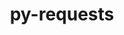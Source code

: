 ---
title: "py-requests"
layout: cache
categories: [package, v0.22.0]
meta: {"versions": ["2.31.0"], "compilers": ["apple-clang@=15.0.0", "cce@=15.0.1", "gcc@=11.1.0", "gcc@=11.4.0", "gcc@=7.3.1", "gcc@=9.4.0", "oneapi@=2024.0.0"], "oss": ["amzn2", "rhel8", "ubuntu20.04", "ubuntu22.04", "ventura"], "platforms": ["darwin", "linux"], "targets": ["aarch64", "neoverse_n1", "neoverse_v1", "neoverse_v2", "ppc64le", "x86_64_v3", "zen4"], "stacks": ["aws-isc", "aws-isc-aarch64", "data-vis-sdk", "e4s", "e4s-cray-rhel", "e4s-neoverse-v2", "e4s-neoverse_v1", "e4s-oneapi", "e4s-power", "ml-darwin-aarch64-mps", "ml-linux-x86_64-cpu", "ml-linux-x86_64-cuda", "root"], "num_specs": 25, "num_specs_by_stack": {"root": 25, "ml-darwin-aarch64-mps": 2, "aws-isc-aarch64": 2, "aws-isc": 1, "e4s-cray-rhel": 1, "e4s-power": 2, "data-vis-sdk": 2, "e4s-neoverse_v1": 3, "e4s-neoverse-v2": 3, "e4s": 4, "ml-linux-x86_64-cuda": 3, "ml-linux-x86_64-cpu": 3, "e4s-oneapi": 2}}
spec_details: [{"hash": "izrk45cmvb3fbfiamntxwrgkhoz2my5u", "compiler": "apple-clang@=15.0.0", "versions": ["2.31.0"], "os": "ventura", "platform": "darwin", "target": "aarch64", "variants": ["build_system=python_pip", "~socks"], "stacks": ["root", "ml-darwin-aarch64-mps"], "size": "-", "tarball": "https://binaries.spack.io/releases/v0.22.0/build_cache/darwin-ventura-aarch64/apple-clang-15.0.0/py-requests-2.31.0/darwin-ventura-aarch64-apple-clang-15.0.0-py-requests-2.31.0-izrk45cmvb3fbfiamntxwrgkhoz2my5u.spack"}, {"hash": "exq5syaa6sgabhiig2tmhmplojgmclel", "compiler": "apple-clang@=15.0.0", "versions": ["2.31.0"], "os": "ventura", "platform": "darwin", "target": "aarch64", "variants": ["build_system=python_pip", "~socks"], "stacks": ["root", "ml-darwin-aarch64-mps"], "size": "-", "tarball": "https://binaries.spack.io/releases/v0.22.0/build_cache/darwin-ventura-aarch64/apple-clang-15.0.0/py-requests-2.31.0/darwin-ventura-aarch64-apple-clang-15.0.0-py-requests-2.31.0-exq5syaa6sgabhiig2tmhmplojgmclel.spack"}, {"hash": "a6wlbfdk4z3vhqbaebbihe37thcpcpqm", "compiler": "gcc@=7.3.1", "versions": ["2.31.0"], "os": "amzn2", "platform": "linux", "target": "aarch64", "variants": ["build_system=python_pip", "~socks"], "stacks": ["aws-isc-aarch64", "root"], "size": "-", "tarball": "https://binaries.spack.io/releases/v0.22.0/build_cache/linux-amzn2-aarch64/gcc-7.3.1/py-requests-2.31.0/linux-amzn2-aarch64-gcc-7.3.1-py-requests-2.31.0-a6wlbfdk4z3vhqbaebbihe37thcpcpqm.spack"}, {"hash": "2m2vqpchytchnhon2uy3vhw7ldrnosmw", "compiler": "gcc@=7.3.1", "versions": ["2.31.0"], "os": "amzn2", "platform": "linux", "target": "neoverse_n1", "variants": ["build_system=python_pip", "~socks"], "stacks": ["aws-isc-aarch64", "root"], "size": "-", "tarball": "https://binaries.spack.io/releases/v0.22.0/build_cache/linux-amzn2-neoverse_n1/gcc-7.3.1/py-requests-2.31.0/linux-amzn2-neoverse_n1-gcc-7.3.1-py-requests-2.31.0-2m2vqpchytchnhon2uy3vhw7ldrnosmw.spack"}, {"hash": "urvtiw3u62mqcfatvy37rmtcnmv3ozka", "compiler": "gcc@=7.3.1", "versions": ["2.31.0"], "os": "amzn2", "platform": "linux", "target": "x86_64_v3", "variants": ["build_system=python_pip", "~socks"], "stacks": ["root", "aws-isc"], "size": "-", "tarball": "https://binaries.spack.io/releases/v0.22.0/build_cache/linux-amzn2-x86_64_v3/gcc-7.3.1/py-requests-2.31.0/linux-amzn2-x86_64_v3-gcc-7.3.1-py-requests-2.31.0-urvtiw3u62mqcfatvy37rmtcnmv3ozka.spack"}, {"hash": "a5cyv7mwnin6n4us5ndsmamw6ztu3imb", "compiler": "cce@=15.0.1", "versions": ["2.31.0"], "os": "rhel8", "platform": "linux", "target": "zen4", "variants": ["build_system=python_pip", "~socks"], "stacks": ["root", "e4s-cray-rhel"], "size": "-", "tarball": "https://binaries.spack.io/releases/v0.22.0/build_cache/linux-rhel8-zen4/cce-15.0.1/py-requests-2.31.0/linux-rhel8-zen4-cce-15.0.1-py-requests-2.31.0-a5cyv7mwnin6n4us5ndsmamw6ztu3imb.spack"}, {"hash": "i5r2gc4itjodyh2psqcyyrnqeq7owaka", "compiler": "gcc@=9.4.0", "versions": ["2.31.0"], "os": "ubuntu20.04", "platform": "linux", "target": "ppc64le", "variants": ["build_system=python_pip", "~socks"], "stacks": ["e4s-power", "root"], "size": "-", "tarball": "https://binaries.spack.io/releases/v0.22.0/build_cache/linux-ubuntu20.04-ppc64le/gcc-9.4.0/py-requests-2.31.0/linux-ubuntu20.04-ppc64le-gcc-9.4.0-py-requests-2.31.0-i5r2gc4itjodyh2psqcyyrnqeq7owaka.spack"}, {"hash": "2yxxf5lkxs7j24bcwvz4hqleokqis7su", "compiler": "gcc@=9.4.0", "versions": ["2.31.0"], "os": "ubuntu20.04", "platform": "linux", "target": "ppc64le", "variants": ["build_system=python_pip", "~socks"], "stacks": ["e4s-power", "root"], "size": "-", "tarball": "https://binaries.spack.io/releases/v0.22.0/build_cache/linux-ubuntu20.04-ppc64le/gcc-9.4.0/py-requests-2.31.0/linux-ubuntu20.04-ppc64le-gcc-9.4.0-py-requests-2.31.0-2yxxf5lkxs7j24bcwvz4hqleokqis7su.spack"}, {"hash": "fj6ajhn2jknv7hwe4uwwhque6k3jnugr", "compiler": "gcc@=11.1.0", "versions": ["2.31.0"], "os": "ubuntu20.04", "platform": "linux", "target": "x86_64_v3", "variants": ["build_system=python_pip", "~socks"], "stacks": ["data-vis-sdk", "root"], "size": "-", "tarball": "https://binaries.spack.io/releases/v0.22.0/build_cache/linux-ubuntu20.04-x86_64_v3/gcc-11.1.0/py-requests-2.31.0/linux-ubuntu20.04-x86_64_v3-gcc-11.1.0-py-requests-2.31.0-fj6ajhn2jknv7hwe4uwwhque6k3jnugr.spack"}, {"hash": "j4wt2nu3hk56ldpiee3i7an2s4rzeaxe", "compiler": "gcc@=11.1.0", "versions": ["2.31.0"], "os": "ubuntu20.04", "platform": "linux", "target": "x86_64_v3", "variants": ["build_system=python_pip", "~socks"], "stacks": ["data-vis-sdk", "root"], "size": "-", "tarball": "https://binaries.spack.io/releases/v0.22.0/build_cache/linux-ubuntu20.04-x86_64_v3/gcc-11.1.0/py-requests-2.31.0/linux-ubuntu20.04-x86_64_v3-gcc-11.1.0-py-requests-2.31.0-j4wt2nu3hk56ldpiee3i7an2s4rzeaxe.spack"}, {"hash": "ofsbtojg6ufo6unzhxxeukibo3o2gzkz", "compiler": "gcc@=11.4.0", "versions": ["2.31.0"], "os": "ubuntu22.04", "platform": "linux", "target": "neoverse_v1", "variants": ["build_system=python_pip", "~socks"], "stacks": ["root", "e4s-neoverse_v1"], "size": "-", "tarball": "https://binaries.spack.io/releases/v0.22.0/build_cache/linux-ubuntu22.04-neoverse_v1/gcc-11.4.0/py-requests-2.31.0/linux-ubuntu22.04-neoverse_v1-gcc-11.4.0-py-requests-2.31.0-ofsbtojg6ufo6unzhxxeukibo3o2gzkz.spack"}, {"hash": "kfnkrswse5nvfp3lxbkzxkbc3jfd2jsa", "compiler": "gcc@=11.4.0", "versions": ["2.31.0"], "os": "ubuntu22.04", "platform": "linux", "target": "neoverse_v1", "variants": ["build_system=python_pip", "~socks"], "stacks": ["root", "e4s-neoverse_v1"], "size": "-", "tarball": "https://binaries.spack.io/releases/v0.22.0/build_cache/linux-ubuntu22.04-neoverse_v1/gcc-11.4.0/py-requests-2.31.0/linux-ubuntu22.04-neoverse_v1-gcc-11.4.0-py-requests-2.31.0-kfnkrswse5nvfp3lxbkzxkbc3jfd2jsa.spack"}, {"hash": "anrre6fpddjnz3x4lvuih6wfnc7n4ur4", "compiler": "gcc@=11.4.0", "versions": ["2.31.0"], "os": "ubuntu22.04", "platform": "linux", "target": "neoverse_v1", "variants": ["build_system=python_pip", "~socks"], "stacks": ["root", "e4s-neoverse_v1"], "size": "-", "tarball": "https://binaries.spack.io/releases/v0.22.0/build_cache/linux-ubuntu22.04-neoverse_v1/gcc-11.4.0/py-requests-2.31.0/linux-ubuntu22.04-neoverse_v1-gcc-11.4.0-py-requests-2.31.0-anrre6fpddjnz3x4lvuih6wfnc7n4ur4.spack"}, {"hash": "d7qkftnh5bmv4blzxdu75jvvoxloj3ft", "compiler": "gcc@=11.4.0", "versions": ["2.31.0"], "os": "ubuntu22.04", "platform": "linux", "target": "neoverse_v2", "variants": ["build_system=python_pip", "~socks"], "stacks": ["e4s-neoverse-v2", "root"], "size": "-", "tarball": "https://binaries.spack.io/releases/v0.22.0/build_cache/linux-ubuntu22.04-neoverse_v2/gcc-11.4.0/py-requests-2.31.0/linux-ubuntu22.04-neoverse_v2-gcc-11.4.0-py-requests-2.31.0-d7qkftnh5bmv4blzxdu75jvvoxloj3ft.spack"}, {"hash": "fie2xk3xmgosyaiijflia75mt5ahdrki", "compiler": "gcc@=11.4.0", "versions": ["2.31.0"], "os": "ubuntu22.04", "platform": "linux", "target": "neoverse_v2", "variants": ["build_system=python_pip", "~socks"], "stacks": ["e4s-neoverse-v2", "root"], "size": "-", "tarball": "https://binaries.spack.io/releases/v0.22.0/build_cache/linux-ubuntu22.04-neoverse_v2/gcc-11.4.0/py-requests-2.31.0/linux-ubuntu22.04-neoverse_v2-gcc-11.4.0-py-requests-2.31.0-fie2xk3xmgosyaiijflia75mt5ahdrki.spack"}, {"hash": "2j4qmfvk5ntqhyxifzfhkdw7lvqnpxyy", "compiler": "gcc@=11.4.0", "versions": ["2.31.0"], "os": "ubuntu22.04", "platform": "linux", "target": "neoverse_v2", "variants": ["build_system=python_pip", "~socks"], "stacks": ["e4s-neoverse-v2", "root"], "size": "-", "tarball": "https://binaries.spack.io/releases/v0.22.0/build_cache/linux-ubuntu22.04-neoverse_v2/gcc-11.4.0/py-requests-2.31.0/linux-ubuntu22.04-neoverse_v2-gcc-11.4.0-py-requests-2.31.0-2j4qmfvk5ntqhyxifzfhkdw7lvqnpxyy.spack"}, {"hash": "4mxxskfvy3cc3hb5mlrkjqijzxwkyzb6", "compiler": "gcc@=11.4.0", "versions": ["2.31.0"], "os": "ubuntu22.04", "platform": "linux", "target": "x86_64_v3", "variants": ["build_system=python_pip", "~socks"], "stacks": ["root", "e4s"], "size": "-", "tarball": "https://binaries.spack.io/releases/v0.22.0/build_cache/linux-ubuntu22.04-x86_64_v3/gcc-11.4.0/py-requests-2.31.0/linux-ubuntu22.04-x86_64_v3-gcc-11.4.0-py-requests-2.31.0-4mxxskfvy3cc3hb5mlrkjqijzxwkyzb6.spack"}, {"hash": "m2wqbgohrcpjzxqai44frblkcitn52qj", "compiler": "gcc@=11.4.0", "versions": ["2.31.0"], "os": "ubuntu22.04", "platform": "linux", "target": "x86_64_v3", "variants": ["build_system=python_pip", "~socks"], "stacks": ["root", "e4s"], "size": "-", "tarball": "https://binaries.spack.io/releases/v0.22.0/build_cache/linux-ubuntu22.04-x86_64_v3/gcc-11.4.0/py-requests-2.31.0/linux-ubuntu22.04-x86_64_v3-gcc-11.4.0-py-requests-2.31.0-m2wqbgohrcpjzxqai44frblkcitn52qj.spack"}, {"hash": "s74ai6sakaklykzdgxq6wixutlqkq52i", "compiler": "gcc@=11.4.0", "versions": ["2.31.0"], "os": "ubuntu22.04", "platform": "linux", "target": "x86_64_v3", "variants": ["build_system=python_pip", "~socks"], "stacks": ["root", "e4s"], "size": "-", "tarball": "https://binaries.spack.io/releases/v0.22.0/build_cache/linux-ubuntu22.04-x86_64_v3/gcc-11.4.0/py-requests-2.31.0/linux-ubuntu22.04-x86_64_v3-gcc-11.4.0-py-requests-2.31.0-s74ai6sakaklykzdgxq6wixutlqkq52i.spack"}, {"hash": "lgvcmylrqm2c23bnwszukb7ns6xxpxmh", "compiler": "gcc@=11.4.0", "versions": ["2.31.0"], "os": "ubuntu22.04", "platform": "linux", "target": "x86_64_v3", "variants": ["build_system=python_pip", "~socks"], "stacks": ["ml-linux-x86_64-cuda", "root", "ml-linux-x86_64-cpu"], "size": "-", "tarball": "https://binaries.spack.io/releases/v0.22.0/build_cache/linux-ubuntu22.04-x86_64_v3/gcc-11.4.0/py-requests-2.31.0/linux-ubuntu22.04-x86_64_v3-gcc-11.4.0-py-requests-2.31.0-lgvcmylrqm2c23bnwszukb7ns6xxpxmh.spack"}, {"hash": "ih2uak5wvf7r5b6m4qmiuqhldssmkfwz", "compiler": "gcc@=11.4.0", "versions": ["2.31.0"], "os": "ubuntu22.04", "platform": "linux", "target": "x86_64_v3", "variants": ["build_system=python_pip", "~socks"], "stacks": ["ml-linux-x86_64-cuda", "root", "ml-linux-x86_64-cpu"], "size": "-", "tarball": "https://binaries.spack.io/releases/v0.22.0/build_cache/linux-ubuntu22.04-x86_64_v3/gcc-11.4.0/py-requests-2.31.0/linux-ubuntu22.04-x86_64_v3-gcc-11.4.0-py-requests-2.31.0-ih2uak5wvf7r5b6m4qmiuqhldssmkfwz.spack"}, {"hash": "syn3mcaeltaezzvsppmnhk2ktle3djlm", "compiler": "gcc@=11.4.0", "versions": ["2.31.0"], "os": "ubuntu22.04", "platform": "linux", "target": "x86_64_v3", "variants": ["build_system=python_pip", "~socks"], "stacks": ["ml-linux-x86_64-cuda", "root", "ml-linux-x86_64-cpu"], "size": "-", "tarball": "https://binaries.spack.io/releases/v0.22.0/build_cache/linux-ubuntu22.04-x86_64_v3/gcc-11.4.0/py-requests-2.31.0/linux-ubuntu22.04-x86_64_v3-gcc-11.4.0-py-requests-2.31.0-syn3mcaeltaezzvsppmnhk2ktle3djlm.spack"}, {"hash": "dqyf5wl6sqw722btc6bsutpn4kyybjd7", "compiler": "gcc@=11.4.0", "versions": ["2.31.0"], "os": "ubuntu22.04", "platform": "linux", "target": "x86_64_v3", "variants": ["build_system=python_pip", "~socks"], "stacks": ["root", "e4s"], "size": "-", "tarball": "https://binaries.spack.io/releases/v0.22.0/build_cache/linux-ubuntu22.04-x86_64_v3/gcc-11.4.0/py-requests-2.31.0/linux-ubuntu22.04-x86_64_v3-gcc-11.4.0-py-requests-2.31.0-dqyf5wl6sqw722btc6bsutpn4kyybjd7.spack"}, {"hash": "wrhmrd2rhts7cdor7wtcam6fizeuadc7", "compiler": "oneapi@=2024.0.0", "versions": ["2.31.0"], "os": "ubuntu22.04", "platform": "linux", "target": "x86_64_v3", "variants": ["build_system=python_pip", "~socks"], "stacks": ["e4s-oneapi", "root"], "size": "-", "tarball": "https://binaries.spack.io/releases/v0.22.0/build_cache/linux-ubuntu22.04-x86_64_v3/oneapi-2024.0.0/py-requests-2.31.0/linux-ubuntu22.04-x86_64_v3-oneapi-2024.0.0-py-requests-2.31.0-wrhmrd2rhts7cdor7wtcam6fizeuadc7.spack"}, {"hash": "bl7wc2qkobemzkakfdbmheg4x5kyvyqf", "compiler": "oneapi@=2024.0.0", "versions": ["2.31.0"], "os": "ubuntu22.04", "platform": "linux", "target": "x86_64_v3", "variants": ["build_system=python_pip", "~socks"], "stacks": ["e4s-oneapi", "root"], "size": "-", "tarball": "https://binaries.spack.io/releases/v0.22.0/build_cache/linux-ubuntu22.04-x86_64_v3/oneapi-2024.0.0/py-requests-2.31.0/linux-ubuntu22.04-x86_64_v3-oneapi-2024.0.0-py-requests-2.31.0-bl7wc2qkobemzkakfdbmheg4x5kyvyqf.spack"}]
---